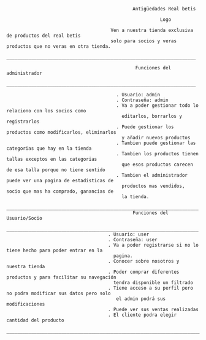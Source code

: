                                                   Antigüedades Real betis 

                                                            Logo

                                          Ven a nuestra tienda exclusiva de productos del real betis 
                                          solo para socios y veras productos que no veras en otra tienda.
                                         _____________________________________________________________________
                                         
                                                   Funciones del administrador
                                         _____________________________________________________________________
                                                   
                                            . Usuario: admin
                                            . Contraseña: admin
                                            . Va a poder gestionar todo lo relaciono con los socios como 
                                              editarlos, borrarlos y registrarlos
                                            . Puede gestionar los productos como modificarlos, eliminarlos 
                                              y añadir nuevos productos
                                            . Tambien puede gestionar las categorias que hay en la tienda
                                            . Tambien los productos tienen tallas exceptos en las categorias
                                              que esos productos carecen de esa talla porque no tiene sentido
                                            . Tambien el administrador puede ver una pagina de estadisticas de
                                              productos mas vendidos, socio que mas ha comprado, ganancias de
                                              la tienda.
                                         ______________________________________________________________________
                                                  Funciones del Usuario/Socio
                                         ______________________________________________________________________
                                         . Usuario: user  
                                         . Contraseña: user
                                         . Va a poder registrarse si no lo tiene hecho para poder entrar en la
                                           pagina.
                                         . Conocer sobre nosotros y nuestra tienda
                                         . Poder comprar diferentes productos y para facilitar su navegación
                                           tendra disponible un filtrado
                                         . Tiene acceso a su perfil pero no podra modificar sus datos pero solo 
                                            el admin podrá sus modificaciones
                                         . Puede ver sus ventas realizadas
                                         . El cliente podra elegir cantidad del producto
                                         ________________________________________________________________________
      
                                         
